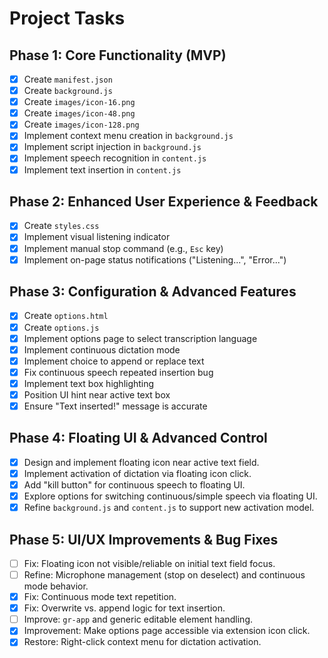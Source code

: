 # Project Tasks

## Phase 1: Core Functionality (MVP)

*   [x] Create `manifest.json`
*   [x] Create `background.js`
*   [x] Create `images/icon-16.png`
*   [x] Create `images/icon-48.png`
*   [x] Create `images/icon-128.png`
*   [x] Implement context menu creation in `background.js`
*   [x] Implement script injection in `background.js`
*   [x] Implement speech recognition in `content.js`
*   [x] Implement text insertion in `content.js`

## Phase 2: Enhanced User Experience & Feedback

*   [x] Create `styles.css`
*   [x] Implement visual listening indicator
*   [x] Implement manual stop command (e.g., `Esc` key)
*   [x] Implement on-page status notifications ("Listening...", "Error...")

## Phase 3: Configuration & Advanced Features

*   [x] Create `options.html`
*   [x] Create `options.js`
*   [x] Implement options page to select transcription language
*   [x] Implement continuous dictation mode
*   [x] Implement choice to append or replace text
*   [x] Fix continuous speech repeated insertion bug
*   [x] Implement text box highlighting
*   [x] Position UI hint near active text box
*   [x] Ensure "Text inserted!" message is accurate

## Phase 4: Floating UI & Advanced Control
*   [x] Design and implement floating icon near active text field.
*   [x] Implement activation of dictation via floating icon click.
*   [x] Add "kill button" for continuous speech to floating UI.
*   [x] Explore options for switching continuous/simple speech via floating UI.
*   [x] Refine `background.js` and `content.js` to support new activation model.

## Phase 5: UI/UX Improvements & Bug Fixes
*   [ ] Fix: Floating icon not visible/reliable on initial text field focus.
*   [ ] Refine: Microphone management (stop on deselect) and continuous mode behavior.
*   [x] Fix: Continuous mode text repetition.
*   [x] Fix: Overwrite vs. append logic for text insertion.
*   [ ] Improve: `gr-app` and generic editable element handling.
*   [x] Improvement: Make options page accessible via extension icon click.
*   [x] Restore: Right-click context menu for dictation activation.
